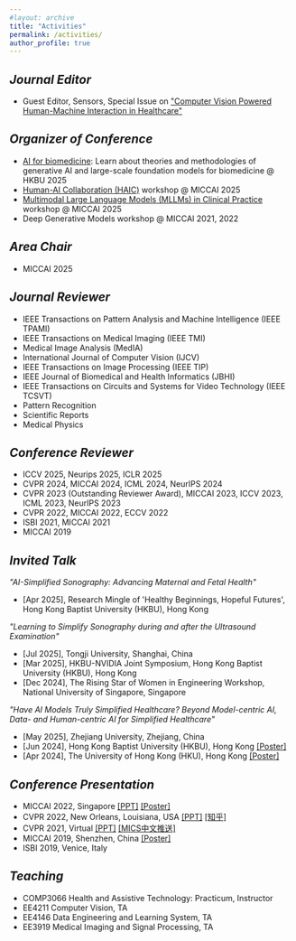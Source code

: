```yaml
---
#layout: archive
title: "Activities"
permalink: /activities/
author_profile: true
---
```


## *Journal Editor*
  * Guest Editor, Sensors, Special Issue on <a href="https://www.mdpi.com/journal/sensors/special_issues/KAJ7UPYI91" target="_blank">"Computer Vision Powered Human-Machine Interaction in Healthcare"</a>

## *Organizer of Conference* 
  * <a href="https://projects.croucher.org.hk/advanced-study-institutes/generative-ai-and-large-scale-foundation-models-for-biomedicine?locale=en" target="_blank">AI for biomedicine</a>: Learn about theories and methodologies of generative AI and large-scale foundation models for biomedicine @ HKBU 2025
  * <a href="https://haic-miccai.github.io/#/" target="_blank">Human-AI Collaboration (HAIC)</a> workshop @ MICCAI 2025
  * <a href="https://clinicalmllms.github.io/" target="_blank">Multimodal Large Language Models (MLLMs) in Clinical Practice</a> workshop @ MICCAI 2025
  * Deep Generative Models workshop @ MICCAI 2021, 2022
<!--   * <a href="https://dgm4miccai.github.io/" target="_blank">Deep Generative Models workshop @ MICCAI 2022</a> -->

## *Area Chair*
  * MICCAI 2025
    
## *Journal Reviewer*
  * IEEE Transactions on Pattern Analysis and Machine Intelligence (IEEE TPAMI)
  * IEEE Transactions on Medical Imaging (IEEE TMI)
  * Medical Image Analysis (MedIA)
  * International Journal of Computer Vision (IJCV)
  * IEEE Transactions on Image Processing (IEEE TIP)
  * IEEE Journal of Biomedical and Health Informatics (JBHI)
  * IEEE Transactions on Circuits and Systems for Video Technology (IEEE TCSVT)
  * Pattern Recognition
  * Scientific Reports
  * Medical Physics

## *Conference Reviewer*
  * ICCV 2025, Neurips 2025, ICLR 2025
  * CVPR 2024, MICCAI 2024, ICML 2024, NeurIPS 2024
  * CVPR 2023 (Outstanding Reviewer Award), MICCAI 2023, ICCV 2023, ICML 2023, NeurIPS 2023
  * CVPR 2022, MICCAI 2022, ECCV 2022
  * ISBI 2021, MICCAI 2021
  * MICCAI 2019 

## *Invited Talk*
*"AI-Simplified Sonography: Advancing Maternal and Fetal Health"*
 * [Apr 2025], Research Mingle of 'Healthy Beginnings, Hopeful Futures', Hong Kong Baptist University (HKBU), Hong Kong 

*"Learning to Simplify Sonography during and after the Ultrasound Examination"*
 * [Jul 2025], Tongji University, Shanghai, China
 * [Mar 2025], HKBU-NVIDIA Joint Symposium, Hong Kong Baptist University (HKBU), Hong Kong
 * [Dec 2024], The Rising Star of Women in Engineering Workshop, National University of Singapore, Singapore

 *"Have AI Models Truly Simplified Healthcare? Beyond Model-centric AI, Data- and Human-centric AI for Simplified Healthcare"*
 * [May 2025], Zhejiang University, Zhejiang, China
 * [Jun 2024], Hong Kong Baptist University (HKBU), Hong Kong <a href="https://www.comp.hkbu.edu.hk/v1/file/news/seminar_20240612.pdf" target="_blank">[Poster]</a>
 * [Apr 2024], The University of Hong Kong (HKU), Hong Kong <a href="https://www.eee.hku.hk/events/20240423-2/" target="_blank">[Poster]</a>

## *Conference Presentation*
  * MICCAI 2022, Singapore <a href="MICCAI2022ppt.pdf" target="_blank">[PPT]</a> <a href="MICCAI2022Poster.pdf" target="_blank">[Poster]</a>
  * CVPR 2022, New Orleans, Louisiana, USA <a href="CVPR2022ppt.pdf" target="_blank">[PPT]</a> <a href="https://zhuanlan.zhihu.com/p/475830652" target="_blank">[知乎]</a>
  * CVPR 2021, Virtual <a href="CVPR2021ppt.pdf" target="_blank">[PPT]</a> <a href="https://mp.weixin.qq.com/s/nF9ZLncWlYbcko_gs06ukw" target="_blank">[MICS中文推送]</a>
  * MICCAI 2019, Shenzhen, China <a href="MICCAI2019Poster.pdf" target="_blank">[Poster]</a>
  * ISBI 2019, Venice, Italy

## *Teaching*
  * COMP3066 Health and Assistive Technology: Practicum, Instructor
  * EE4211 Computer Vision, TA	
  * EE4146 Data Engineering and Learning System, TA	
  * EE3919 Medical Imaging and Signal Processing,	TA	
